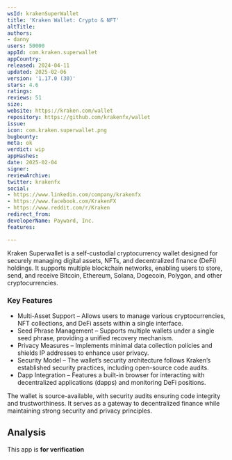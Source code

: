 ```yaml
---
wsId: krakenSuperWallet
title: 'Kraken Wallet: Crypto & NFT'
altTitle: 
authors:
- danny
users: 50000
appId: com.kraken.superwallet
appCountry: 
released: 2024-04-11
updated: 2025-02-06
version: '1.17.0 (30)'
stars: 4.6
ratings: 
reviews: 51
size: 
website: https://kraken.com/wallet
repository: https://github.com/krakenfx/wallet
issue: 
icon: com.kraken.superwallet.png
bugbounty: 
meta: ok
verdict: wip
appHashes: 
date: 2025-02-04
signer: 
reviewArchive: 
twitter: krakenfx
social:
- https://www.linkedin.com/company/krakenfx
- https://www.facebook.com/KrakenFX
- https://www.reddit.com/r/Kraken
redirect_from: 
developerName: Payward, Inc.
features: 

---
```


Kraken Superwallet is a self-custodial cryptocurrency wallet designed for securely managing digital assets, NFTs, and decentralized finance (DeFi) holdings. It supports multiple blockchain networks, enabling users to store, send, and receive Bitcoin, Ethereum, Solana, Dogecoin, Polygon, and other cryptocurrencies.

### Key Features

- Multi-Asset Support – Allows users to manage various cryptocurrencies, NFT collections, and DeFi assets within a single interface.
- Seed Phrase Management – Supports multiple wallets under a single seed phrase, providing a unified recovery mechanism.
- Privacy Measures – Implements minimal data collection policies and shields IP addresses to enhance user privacy.
- Security Model – The wallet’s security architecture follows Kraken’s established security practices, including open-source code audits.
- Dapp Integration – Features a built-in browser for interacting with decentralized applications (dapps) and monitoring DeFi positions.

The wallet is source-available, with security audits ensuring code integrity and trustworthiness. It serves as a gateway to decentralized finance while maintaining strong security and privacy principles.

## Analysis

This app is **for verification**